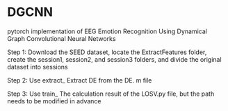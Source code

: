 # DGCNN
pytorch implementation of EEG Emotion Recognition Using Dynamical Graph Convolutional Neural Networks

Step 1: Download the SEED dataset, locate the ExtractFeatures folder, create the session1, session2, and session3 folders, and divide the original dataset into sessions

Step 2: Use extract_ Extract DE from the DE. m file

Step 3: Use train_ The calculation result of the LOSV.py file, but the path needs to be modified in advance
